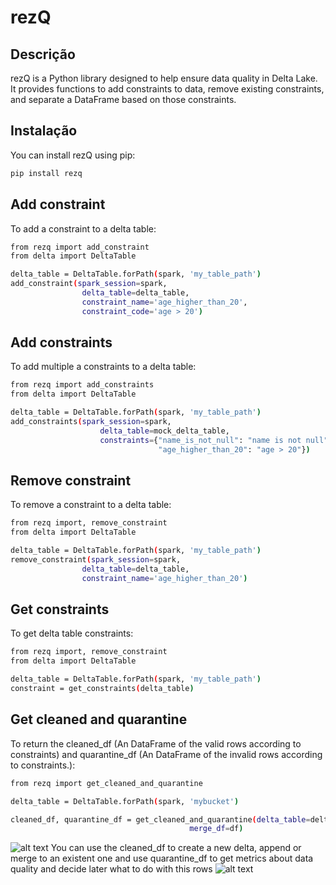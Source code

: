 # rezQ

## Descrição

rezQ is a Python library designed to help ensure data quality in Delta Lake. It provides functions to add constraints to data, remove existing constraints, and separate a DataFrame based on those constraints.

## Instalação
You can install rezQ using pip:

```bash
pip install rezq

```
## Add constraint
To add a constraint to a delta table:
```bash
from rezq import add_constraint
from delta import DeltaTable

delta_table = DeltaTable.forPath(spark, 'my_table_path')
add_constraint(spark_session=spark,
                delta_table=delta_table,
                constraint_name='age_higher_than_20',
                constraint_code='age > 20')
```

## Add constraints
To add multiple a constraints to a delta table:
```bash
from rezq import add_constraints
from delta import DeltaTable

delta_table = DeltaTable.forPath(spark, 'my_table_path')
add_constraints(spark_session=spark,
                    delta_table=mock_delta_table,
                    constraints={"name_is_not_null": "name is not null",
                                 "age_higher_than_20": "age > 20"})
```
## Remove constraint
To remove a constraint to a delta table:
```bash
from rezq import, remove_constraint
from delta import DeltaTable

delta_table = DeltaTable.forPath(spark, 'my_table_path')
remove_constraint(spark_session=spark,
                delta_table=delta_table,
                constraint_name='age_higher_than_20')
```
## Get constraints
To get delta table constraints:
```bash
from rezq import, remove_constraint
from delta import DeltaTable

delta_table = DeltaTable.forPath(spark, 'my_table_path')
constraint = get_constraints(delta_table)
```

## Get cleaned and quarantine
To return the cleaned_df (An DataFrame of the valid rows according to constraints)
and quarantine_df (An DataFrame of the invalid rows according to constraints.):
```bash
from rezq import get_cleaned_and_quarantine

delta_table = DeltaTable.forPath(spark, 'mybucket')

cleaned_df, quarantine_df = get_cleaned_and_quarantine(delta_table=delta_table,
                                        merge_df=df)

```
![alt text](./images/example.png)
You can use the cleaned_df to create a new delta, append or merge to an existent one
and use quarantine_df to get metrics about data quality and decide later what to do
with this rows
![alt text](./images/chart.png)
